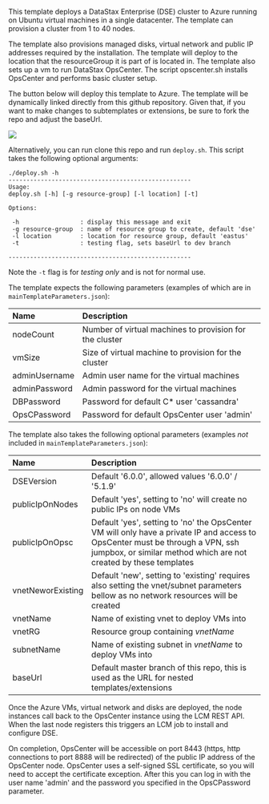 This template deploys a DataStax Enterprise (DSE) cluster to Azure running on Ubuntu virtual machines in a single datacenter.  The template can provision a cluster from 1 to 40 nodes.  

The template also provisions managed disks, virtual network and public IP addresses required by the installation.  The template will deploy to the location that the resourceGroup it is part of is located in. The template also sets up a vm to run DataStax OpsCenter.  The script opscenter.sh installs OpsCenter and performs basic cluster setup.

The button below will deploy this template to Azure.  The template will be dynamically linked directly from this github repository.  Given that, if you want to make changes to subtemplates or extensions, be sure to fork the repo and adjust the baseUrl.

<a href="https://portal.azure.com/#create/Microsoft.Template/uri/https%3A%2F%2Fraw.githubusercontent.com%2FDSPN%2Fazure-resource-manager-dse%2Fmaster%2Fsingledc%2FmainTemplate.json" target="_blank">
    <img src="http://azuredeploy.net/deploybutton.png"/>
</a>

Alternatively, you can run clone this repo and run `deploy.sh`. This script takes the following optional arguments:

```
./deploy.sh -h
---------------------------------------------------
Usage:
deploy.sh [-h] [-g resource-group] [-l location] [-t]

Options:

 -h                 : display this message and exit
 -g resource-group  : name of resource group to create, default 'dse'
 -l location        : location for resource group, default 'eastus'
 -t                 : testing flag, sets baseUrl to dev branch

---------------------------------------------------

```
Note the `-t` flag is for *testing only* and is not for normal use.

The template expects the following parameters (examples of which are in `mainTemplateParameters.json`):

| Name   | Description |
|:--- |:---|
| nodeCount | Number of virtual machines to provision for the cluster |
| vmSize | Size of virtual machine to provision for the cluster |
| adminUsername  | Admin user name for the virtual machines |
| adminPassword  | Admin password for the virtual machines |
| DBPassword  | Password for default C* user 'cassandra' |
| OpsCPassword | Password for default OpsCenter user 'admin' |

The template also takes the following optional parameters (examples *not* included in `mainTemplateParameters.json`):

| Name   | Description |
|:--- |:---|
| DSEVersion | Default '6.0.0', allowed values '6.0.0' / '5.1.9' |
| publicIpOnNodes | Default 'yes', setting to 'no' will create no public IPs on node VMs |
| publicIpOnOpsc | Default 'yes', setting to 'no' the OpsCenter VM will only have a private IP and access to OpsCenter must be through a VPN, ssh jumpbox, or similar method which are not created by these templates  |
| vnetNeworExisting | Default 'new', setting to 'existing' requires also setting the vnet/subnet parameters bellow as no network resources will be created |
| vnetName | Name of existing vnet to deploy VMs into |
| vnetRG | Resource group containing *vnetName* |
| subnetName | Name of existing subnet in *vnetName* to deploy VMs into |
| baseUrl | Default master branch of this repo, this is used as the URL for nested templates/extensions |

Once the Azure VMs, virtual network and disks are deployed, the node instances call back to the OpsCenter instance using the LCM REST API.  When the last node registers this triggers an LCM job to install and configure DSE.

On completion, OpsCenter will be accessible on port 8443 (https, http connections to port 8888 will be redirected) of the public IP address of the OpsCenter node. OpsCenter uses a self-signed SSL certificate, so you will need to accept the certificate exception. After this you can log in with the user name 'admin' and the password you specified in the OpsCPassword parameter.
